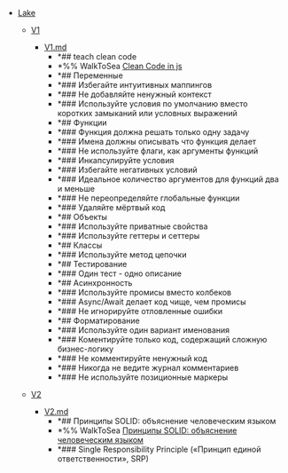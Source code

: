 - <a href = "F:\Node_projects\Node_Way\NBase\Lake\cat.Lake\dir.Lake.md">Lake</a>
    - <a href = "F:\Node_projects\Node_Way\NBase\Lake\V1\cat.V1\dir.V1.md">V1</a>
        - <a href = "F:\Node_projects\Node_Way\NBase\Lake\V1\V1.md">V1.md</a>
            - *## teach clean code
            - *%% WalkToSea [Clean Code in js](https://www.youtube.com/watch?v=XT6XkIJIVbA&ab_channel=webDev)
            - *## Переменные
            - *### Избегайте интуитивных маппингов
            - *### Не добавляйте ненужный контекст
            - *### Используйте условия по умолчанию вместо коротких замыканий или условных выражений
            - *## Функции
            - *### Функция должна решать только одну задачу
            - *### Имена должны описывать что функция делает
            - *### Не используйте флаги, как аргументы функций
            - *### Инкапсулируйте условия
            - *### Избегайте негативных условий
            - *### Идеальное количество аргументов для функций два и меньше
            - *### Не переопределяйте глобальные функции
            - *### Удаляйте мёртвый код
            - *## Объекты
            - *### Используйте приватные свойства
            - *### Используйте геттеры и сеттеры
            - *## Классы
            - *### Используйте метод цепочки
            - *## Тестирование
            - *### Один тест - одно описание
            - *## Асинхронность
            - *### Используйте промисы вместо колбеков
            - *### Async/Await делает код чище, чем промисы
            - *### Не игнорируйте отловленные ошибки
            - *## Форматирование
            - *### Используйте один вариант именования
            - *### Коментируйте только код, содержащий сложную бизнес-логику
            - *### Не комментируйте ненужный код
            - *### Никогда не ведите журнал комментариев
            - *### Не используйте позиционные маркеры
    
    - <a href = "F:\Node_projects\Node_Way\NBase\Lake\V2\cat.V2\dir.V2.md">V2</a>
        - <a href = "F:\Node_projects\Node_Way\NBase\Lake\V2\V2.md">V2.md</a>
            - *## Принципы SOLID: объяснение человеческим языком
            - *%% WalkToSea [Принципы SOLID: объяснение человеческим языком](https://techrocks.ru/2020/08/26/solid-principles-in-plain-russian/)
            - *### Single Responsibility Principle («Принцип единой ответственности», SRP)
    
